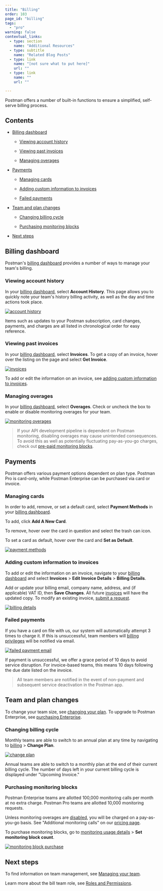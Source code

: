 ```yaml
---
title: "Billing"
order: 103
page_id: "billing"
tags: 
  - "pro"
warning: false
contextual_links:
  - type: section
    name: "Additional Resources"
  - type: subtitle
    name: "Related Blog Posts"
  - type: link
    name: "[not sure what to put here]"
    url: ""
  - type: link
    name: ""
    url: ""

---
```


Postman offers a number of built-in functions to ensure a simplified, self-serve billing process.

## Contents

* [Billing dashboard](/docs/postman-pro/managing-pro/billing#billing-dashboard)

    * [Viewing account history](/docs/postman-pro/managing-pro/billing#viewing-account-history)

    * [Viewing past invoices](/docs/postman-pro/managing-pro/billing#viewing-past-invoices)

    * [Managing overages](/docs/postman-pro/managing-pro/billing#managing-overages)

* [Payments](/docs/postman-pro/managing-pro/billing#payments)

    * [Managing cards](/docs/postman-pro/managing-pro/billing#managing-cards)

    * [Adding custom information to invoices](/docs/postman-pro/managing-pro/billing#adding-custom-information-to-invoices)

    * [Failed payments](/docs/postman-pro/managing-pro/billing#failed-payments)

* [Team and plan changes](/docs/postman-pro/managing-pro/billing#team-and-plan-changes)

    * [Changing billing cycle](/docs/postman-pro/managing-pro/billing#changing-billing-cycle)

    * [Purchasing monitoring blocks](/docs/postman-pro/managing-pro/billing#purchasing-monitoring-blocks)

* [Next steps](/docs/postman-pro/managing-pro/billing#next-steps)

## Billing dashboard

Postman's [billing dashboard](http://go.postman.co/billing) provides a number of ways to manage your team's billing.

### Viewing account history

In your [billing dashboard](http://go.postman.co/billing), select **Account History**. This page allows you to quickly note your team's history billing activity, as well as the day and time actions took place.

[![account history](https://assets.postman.com/postman-docs/account-history.jpg)](https://assets.postman.com/postman-docs/account-history.jpg)

Items such as updates to your Postman subscription, card changes, payments, and charges are all listed in chronological order for easy reference.  

### Viewing past invoices

In your [billing dashboard](http://go.postman.co/billing), select **Invoices**. To get a copy of an invoice, hover over the listing on the page and select **Get Invoice**.

[![invoices](https://assets.postman.com/postman-docs/invoices.jpg)](https://assets.postman.com/postman-docs/invoices.jpg)

To add or edit the information on an invoice, see [adding custom information to invoices](/docs/postman-pro/managing-pro/billing#adding-custom-information-to-invoices).

### Managing overages

In your [billing dashboard](http://go.postman.co/billing), select **Overages**. Check or uncheck the box to enable or disable monitoring overages for your team.

[![monitoring overages](https://assets.postman.com/postman-docs/monitoring-overages.jpg)](https://assets.postman.com/postman-docs/monitoring-overages.jpg)

> If your API development pipeline is dependent on Postman monitoring, disabling overages may cause unintended consequences. To avoid this as well as potentially fluctuating pay-as-you-go charges, check out [pre-paid monitoring blocks](/docs/postman/monitors/pricing-monitors/#request-blocks-for-pro-and-enterprise-teams).

## Payments

Postman offers various payment options dependent on plan type. Postman Pro is card-only, while Postman Enterprise can be purchased via card or invoice.

### Managing cards

In order to add, remove, or set a default card, select **Payment Methods** in your [billing dashboard](http://go.postman.co/billing).

To add, click **Add A New Card**.

To remove, hover over the card in question and select the trash can icon.

To set a card as default, hover over the card and **Set as Default**.

[![payment methods](https://assets.postman.com/postman-docs/payment-methods.jpg)](https://assets.postman.com/postman-docs/payment-methods.jpg)

### Adding custom information to invoices

To add or edit the information on an invoice, navigate to your [billing dashboard](http://go.postman.co/billing) and select **Invoices** > **Edit Invoice Details** > **Billing Details**.

Add or update your billing email, company name, address, and (if applicable) VAT ID, then **Save Changes**. All future [invoices](http://go.postman.co/billing/invoices) will have the updated copy. To modify an existing invoice, [submit a request](https://support.getpostman.com/hc/en-us).

[![billing details](https://assets.postman.com/postman-docs/billing-details.jpg)](https://assets.postman.com/postman-docs/billing-details.jpg)

### Failed payments

If you have a card on file with us, our system will automatically attempt 3 times to charge it. If this is unsuccessful, team members will [billing privileges](/docs/postman-pro/managing-pro/managing-your-team/#managing-roles) will be notified via email.

[![failed payment email](https://assets.postman.com/postman-docs/failed-payment-email.jpg)](https://assets.postman.com/postman-docs/failed-payment-email.jpg)

If payment is unsuccessful, we offer a grace period of 10 days to avoid service disruption. For invoice-based teams, this means 10 days following the due date listed on the invoice.

> All team members are notified in the event of non-payment and subsequent service deactivation in the Postman app.

## Team and plan changes

To change your team size, see [changing your plan](docs/postman-pro/managing-pro/changing-your-plan/). To upgrade to Postman Enterprise, see [purchasing Enterprise](/docs/postman-enterprise/purchasing-enterprise/).

### Changing billing cycle

Monthly teams are able to switch to an annual plan at any time by navigating to [billing](https://go.postman.co/billing/overview) > **Change Plan**.

[![change plan](https://assets.postman.com/postman-docs/change-plan.jpg)](https://assets.postman.com/postman-docs/change-plan.jpg)

Annual teams are able to switch to a monthly plan at the end of their current billing cycle. The number of days left in your current billing cycle is displayed under "Upcoming Invoice."

### Purchasing monitoring blocks

Postman Enterprise teams are allotted 100,000 monitoring calls per month at no extra charge. Postman Pro teams are allotted 10,000 monitoring requests.

Unless monitoring overages are [disabled](/docs/postman-pro/managing-pro/billing#managing-overages), you will be charged on a pay-as-you-go basis. See "Additional monitoring calls" on our [pricing page](https://www.getpostman.com/pricing).

To purchase monitoring blocks, go to [monitoring usage details](http://go.postman.co/usage/monitors) > **Set monitoring block count**.

[![monitoring block purchase](https://assets.postman.com/postman-docs/monitoring-block-purchase.jpg)](https://assets.postman.com/postman-docs/monitoring-block-purchase.jpg)

## Next steps

To find information on team management, see [Managing your team](/docs/postman-pro/managing-pro/managing-your-team/).

Learn more about the bill team role, see [Roles and Permissions](/docs/postman-pro/managing-pro/roles-and-permissions/).
